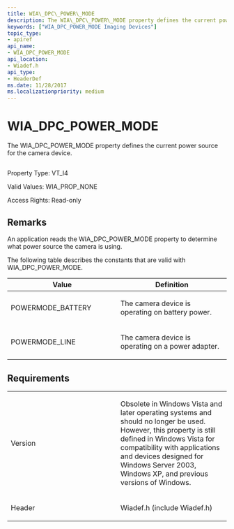 ```yaml
---
title: WIA\_DPC\_POWER\_MODE
description: The WIA\_DPC\_POWER\_MODE property defines the current power source for the camera device.
keywords: ["WIA_DPC_POWER_MODE Imaging Devices"]
topic_type:
- apiref
api_name:
- WIA_DPC_POWER_MODE
api_location:
- Wiadef.h
api_type:
- HeaderDef
ms.date: 11/28/2017
ms.localizationpriority: medium
---
```


# WIA\_DPC\_POWER\_MODE


The WIA\_DPC\_POWER\_MODE property defines the current power source for the camera device.

## <span id="ddk_wia_dpc_power_mode_si"></span><span id="DDK_WIA_DPC_POWER_MODE_SI"></span>


Property Type: VT\_I4

Valid Values: WIA\_PROP\_NONE

Access Rights: Read-only

## Remarks

An application reads the WIA\_DPC\_POWER\_MODE property to determine what power source the camera is using.

The following table describes the constants that are valid with WIA\_DPC\_POWER\_MODE.

<table>
<colgroup>
<col width="50%" />
<col width="50%" />
</colgroup>
<thead>
<tr class="header">
<th>Value</th>
<th>Definition</th>
</tr>
</thead>
<tbody>
<tr class="odd">
<td><p>POWERMODE_BATTERY</p></td>
<td><p>The camera device is operating on battery power.</p></td>
</tr>
<tr class="even">
<td><p>POWERMODE_LINE</p></td>
<td><p>The camera device is operating on a power adapter.</p></td>
</tr>
</tbody>
</table>

 

## Requirements

<table>
<colgroup>
<col width="50%" />
<col width="50%" />
</colgroup>
<tbody>
<tr class="odd">
<td><p>Version</p></td>
<td><p>Obsolete in Windows Vista and later operating systems and should no longer be used. However, this property is still defined in Windows Vista for compatibility with applications and devices designed for Windows Server 2003, Windows XP, and previous versions of Windows.</p></td>
</tr>
<tr class="even">
<td><p>Header</p></td>
<td>Wiadef.h (include Wiadef.h)</td>
</tr>
</tbody>
</table>

 

 






